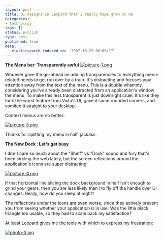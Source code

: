 ```yaml
---
layout: post
title: UI designs in Leopard that I really hope grow on me
categories:
- Technology
tags: []
status: publish
type: post
published: true
meta:
  _elasticsearch_indexed_on: '2007-10-29 06:03:17'
---
```

<strong>The Menu bar: Transparently awful</strong>
<a href="http://matthewsteele.files.wordpress.com/2007/10/picture-1.png" title="picture-1.png"><img src="http://matthewsteele.files.wordpress.com/2007/10/picture-1.png" alt="picture-1.png" /></a>

Whoever gave the go-ahead on adding transparencies to everything menu-related needs to get run over by a train. It's distracting and focuses your attention away from the text of the menu.  This is a double whammy, considering you've already been distracted from an application's window the menu.  To make this less transparent is just downright cruel.  It's like they took the worst feature from Vista's UI, gave it some rounded corners, and vomited it straight to your desktop.

Context menus are no better:

<a href="http://matthewsteele.files.wordpress.com/2007/10/picture-5.png" title="picture-5.png"><img src="http://matthewsteele.files.wordpress.com/2007/10/picture-5.png" alt="picture-5.png" /></a>

Thanks for splitting my menu in half, jackass.

<strong>The New Dock : Let's get busy</strong>

I don't care so much about the "Shelf" vs "Dock" sound and fury that's been circling the web lately, but the screen reflections around the application's icons are super distracting:

<a href="http://matthewsteele.files.wordpress.com/2007/10/picture-4.png" title="picture-4.png"><img src="http://matthewsteele.files.wordpress.com/2007/10/picture-4.png" alt="picture-4.png" /></a>

If  that horizontal line slicing the dock background in half isn't enough to grind your gears, then you are less likely than I to fly off the handle over UI changes.  Really, how do you sleep at night?

The reflections under the icons are even worse, since they actively prevent you from seeing whether your application is in use. Was the little black triangle too usable, so they had to scale back my satisfaction?

At least Leopard gives me the tools with which to express my frustration:

<a href="http://matthewsteele.files.wordpress.com/2007/10/photo-3.jpg" title="photo-3.jpg"><img src="http://matthewsteele.files.wordpress.com/2007/10/photo-3.jpg" alt="photo-3.jpg" /></a>
